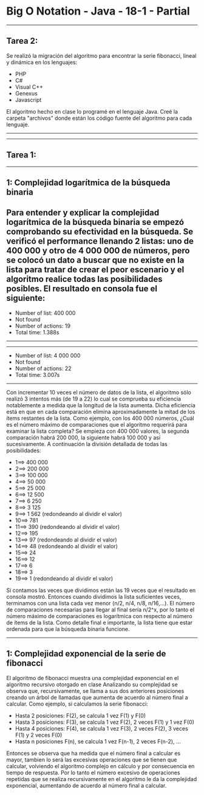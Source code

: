 # Big O Notation - Java - 18-1 - Partial

----------------------------
Tarea 2:
----------------------------
Se realizó la migración del algoritmo para encontrar la serie fibonacci, lineal y dinámica en los lenguajes:
 - PHP
 - C#
 - Visual C++
 - Genexus
 - Javascript 
 
El algoritmo hecho en clase lo programé en el lenguaje Java.
Creé la carpeta "archivos" donde están los código fuente del algoritmo para cada lenguaje.

-------------------------------------------------------------------------------------------------------------------------------------

----------------------------
Tarea 1:
----------------------------
--------------------------------------------------------
1: Complejidad logarítmica de la búsqueda binaria
--------------------------------------------------------
Para entender y explicar la complejidad logarítmica de la búsqueda binaria se empezó comprobando su efectividad en la búsqueda.
Se verificó el performance llenando 2 listas: uno de 400 000 y otro de 4 000 000 de números, pero se colocó un dato a buscar que no existe en la lista para tratar de crear el peor escenario y el algoritmo realice todas las posibilidades posibles. El resultado en consola fue el siguiente:
------------------------------------------------------------------------
 - Number of list: 400 000
 - Not found
 - Number of actions: 19
 - Total time: 1.388s
------------------------------------------------------------------------

------------------------------------------------------------------------
 - Number of list: 4 000 000
 - Not found
 - Number of actions: 22
 - Total time: 3.007s
------------------------------------------------------------------------

Con incrementar 10 veces el número de datos de la lista, el algoritmo sólo realizó 3 intentos más (de 19 a 22) lo cual se comprueba su eficiencia notablemente a medida que la longitud de la lista aumenta. Dicha eficiencia está en que en cada comparación elimina aproximadamente la mitad de los ítems restantes de la lista. Como ejemplo, con los 400 000 números, ¿Cuál es el número máximo de comparaciones que el algoritmo requerirá para examinar la lista completa? Se empieza con 400 000 valores, la segunda comparación habrá 200 000, la siguiente habrá 100 000 y así sucesivamente. A continuación la división detallada de todas las posibilidades:

- 1==>	400 000
- 2==>	200 000
- 3==>	100 000
- 4==>	 50 000
- 5==>	 25 000
- 6==>	 12 500
- 7==>	  6 250
- 8==>	  3 125
- 9==>	  1 562 (redondeando al dividir el valor)
- 10==>	   781
- 11==>	  	390 (redondeando al dividir el valor)
- 12==>		  195
- 13==>		   97 (redondeando al dividir el valor)
- 14==>		   48 (redondeando al dividir el valor)
- 15==>		   24
- 16==>		   12
- 17==>		    6
- 18==>		    3 
- 19==>		    1 (redondeando al dividir el valor)
  
Si contamos las veces que dividimos están las 19 veces que el resultado en consola mostró. 
Entonces cuando dividimos la lista suficientes veces, terminamos con una lista cada vez menor (n/2, n/4, n/8, n/16,...).
El número de comparaciones necesarias para llegar al final sería n/2^x, por lo tanto el número máximo de comparaciones es logarítmica con respecto al número de ítems de la lista.
Como detalle final e importante, la lista tiene que estar ordenada para que la búsqueda binaria funcione.


--------------------------------------------------------
1: Complejidad exponencial de la serie de fibonacci
--------------------------------------------------------
El algoritmo de fibonacci muestra una complejidad exponencial en el algoritmo recursivo otorgado en clase
Analizando su complejidad se observa que, recursivamente, se llama a sus dos anteriores posiciones creando un árbol de llamadas que aumenta de acuerdo al número final a calcular. Como ejemplo, si calculamos la serie fibonacci:
 - Hasta 2 posiciones: F(2), se calcula 1 vez F(1) y F(0)
 - Hasta 3 posiciones: F(3), se calcula 1 vez F(2), 2 veces F(1) y 1 vez F(0)
 - Hasta 4 posiciones: F(4), se calcula 1 vez F(3), 2 veces F(2), 3 veces F(1) y 2 veces F(0)
 - Hasta n posiciones  F(n), se calcula 1 vez F(n-1), 2 veces F(n-2), ...
 
 Entonces se observa que ha medida que el número final a calcular es mayor, tambien lo será las excesivas operaciones que se tienen que calcular, volviendo el algoritmo complejo en cálculo y por consecuencia en tiempo de respuesta.
 Por lo tanto el número excesivo de operaciones repetidas que se realiza recursivamente en el algoritmo le da la complejidad exponencial, aumentando de acuerdo al número final a calcular.


